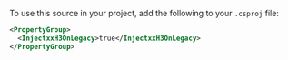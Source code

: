 To use this source in your project, add the following to your `.csproj` file:

```xml
<PropertyGroup>
  <InjectxxH3OnLegacy>true</InjectxxH3OnLegacy>
</PropertyGroup>
```
